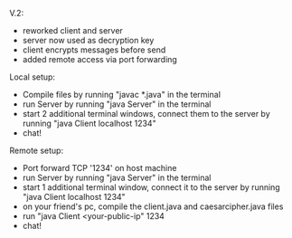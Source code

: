 V.2:
- reworked client and server
- server now used as decryption key
- client encrypts messages before send
- added remote access via port forwarding

Local setup:
- Compile files by running "javac *.java" in the terminal
- run Server by running "java Server" in the terminal
- start 2 additional terminal windows, connect them to the server by running "java Client localhost 1234"
- chat!

Remote setup:
- Port forward TCP '1234' on host machine
- run Server by running "java Server" in the terminal
- start 1 additional terminal window, connect it to the server by running "java Client localhost 1234"
- on your friend's pc, compile the client.java and caesarcipher.java files
- run "java Client <your-public-ip" 1234
- chat!
